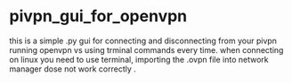 # pivpn_gui_for_openvpn
this is a simple .py gui for connecting and disconnecting from your pivpn running openvpn vs using trminal commands 
every time. when connecting on linux you need to use terminal, importing the .ovpn file into network manager dose not 
work correctly . 
